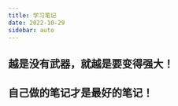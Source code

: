 ```yaml
---
title: 学习笔记
date: 2022-10-29
sidebar: auto
---
```


## 越是没有武器，就越是要变得强大！

[//]: # (## 在饥人谷学习前端)

[//]: # (![Vue全解]&#40;https://xingqiu-tuchuang-1256524210.cos.ap-shanghai.myqcloud.com/392/20221029231625.png&#41;)

## 自己做的笔记才是最好的笔记！